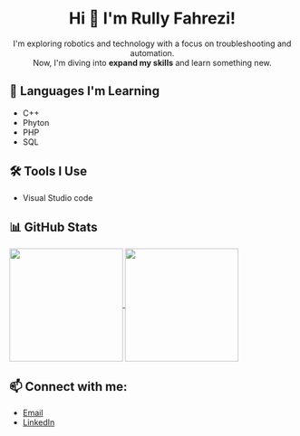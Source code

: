 <h1 align=center>Hi 👋 I'm Rully Fahrezi! </h1>

<p align="center">
  I'm exploring robotics and technology with a focus on troubleshooting and automation.<br>
  Now, I'm diving into <b>expand my skills</b> and learn something new.
</p>



## 🌱 Languages I'm Learning
- C++
- Phyton
- PHP
- SQL

## 🛠 Tools I Use
- Visual Studio code

## 📊 GitHub Stats
<a href="https://github.com/anuraghazra/github-readme-stats">
  <img height=200 align="center" src="https://github-readme-stats.vercel.app/api?username=RullyFahrezi&show_icons=true&theme=ocean_dark" />
</a>
<a href="https://github.com/anuraghazra/convoychat">
  <img height=200 align="center" src="https://github-readme-stats.vercel.app/api/top-langs?username=RullyFahrezi&layout=compact&langs_count=8&card_width=50&show_icons=true&theme=ocean_dark" />
</a>

## 📫 Connect with me:
- [Email](rullyfahrezi438@gmail.com)
- [LinkedIn](www.linkedin.com/in/rully-fahrezi-nugraha-46a80a292)
